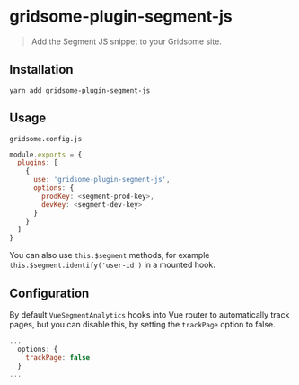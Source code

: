 # gridsome-plugin-segment-js

> Add the Segment JS snippet to your Gridsome site.

## Installation

`yarn add gridsome-plugin-segment-js`

## Usage

`gridsome.config.js`
```js
module.exports = {
  plugins: [
    {
      use: 'gridsome-plugin-segment-js',
      options: {
        prodKey: <segment-prod-key>,
        devKey: <segment-dev-key>
      }
    }
  ]
}
```

You can also use `this.$segment` methods, for example `this.$segment.identify('user-id')` in a mounted hook.

## Configuration

By default `VueSegmentAnalytics` hooks into Vue router to automatically track pages, but you can disable this, by setting the `trackPage` option to false.

```js
...
  options: {
    trackPage: false
  }
...
```
